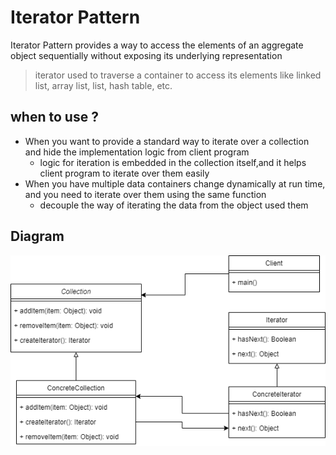 # Iterator Pattern 
Iterator Pattern provides a way to access the elements of an aggregate object 
sequentially without exposing its underlying representation
> iterator used to traverse a container to access its elements
> like linked list, array list, list, hash table, etc.

## when to use ?
- When you want to provide a standard way to iterate over a collection and 
  hide the implementation logic from client program
  - logic for iteration is embedded in the collection itself,and it helps client
  program to iterate over them easily
- When you have multiple data containers change dynamically at run time, 
  and you need to iterate over them using the same function
  - decouple the way of iterating the data from the object used them

## Diagram
![Diagram](diagram.png)
